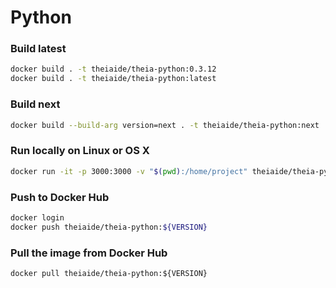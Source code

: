 # Python

### Build latest

```bash
docker build . -t theiaide/theia-python:0.3.12
docker build . -t theiaide/theia-python:latest
```

### Build next

```bash
docker build --build-arg version=next . -t theiaide/theia-python:next
```

### Run locally on Linux or OS X

```bash
docker run -it -p 3000:3000 -v "$(pwd):/home/project" theiaide/theia-python:latest
```

### Push to Docker Hub

```bash
docker login
docker push theiaide/theia-python:${VERSION}
```

### Pull the image from Docker Hub

```
docker pull theiaide/theia-python:${VERSION}
```